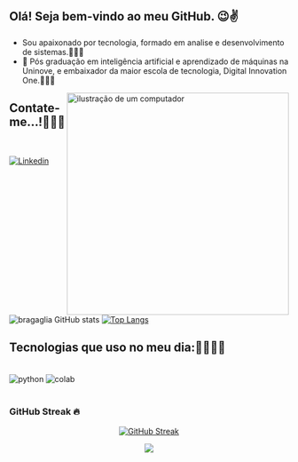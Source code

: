 ## Olá! Seja bem-vindo ao meu GitHub. 😉✌️
- Sou apaixonado por tecnologia, formado em analise e desenvolvimento de sistemas.🧑🏻‍🎓
- 🌱 Pós graduação em inteligência artificial e aprendizado de máquinas na Uninove, e embaixador da maior escola de tecnologia, Digital Innovation One.👨🏻‍💻
<img src="https://raw.githubusercontent.com/MicaelliMedeiros/micaellimedeiros/master/image/computer-illustration.png" alt="ilustração de um computador" min-width="400px" max-width="400px" width="400px" align="right">

## Contate-me...!🤝👇🏼
</div><br/>

[![Linkedin](https://img.shields.io/badge/LinkedIn-0077B5?style=for-the-badge&logo=linkedin&logoColor=white)](https://www.linkedin.com/in/rone-bragaglia-a6aa60157/)

![bragaglia GitHub stats](https://github-readme-stats.vercel.app/api?username=RonBragaglia&show_icons=true&theme=radical)
[![Top Langs](https://github-readme-stats.vercel.app/api/top-langs/?username=Ronbragaglia)](https://github.com/Ronbragaglia/github-readme-stats)


## Tecnologias que uso no meu dia:👨🏻‍💻🧠
<div style="display: inline_block"><br/>
<img align="center" alt="python" src="https://img.shields.io/badge/Python-14354C?style=for-the-badge&logo=python&logoColor=white" />
<img align="center" alt="colab"  src="https://img.shields.io/badge/Colab-F9AB00?style=for-the-badge&logo=googlecolab&color=525252" />
</div><br/>

### GitHub Streak 🔥

<div align="center">

[![GitHub Streak](https://github-readme-streak-stats.herokuapp.com/?user=Ronbragaglia&theme=radical)](https://git.io/streak-stats)

</div>

<div align="center">

![](https://komarev.com/ghpvc/?username=Ronbragaglia&style=for-the-badge&label=VISUALIZAÇÕES+NO+PERFIL)
</div>

